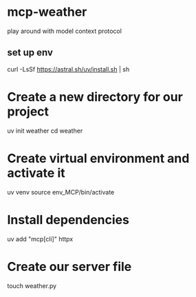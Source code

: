 # mcp-weather
play around with model context protocol

## set up env
curl -LsSf https://astral.sh/uv/install.sh | sh

# Create a new directory for our project
uv init weather
cd weather

# Create virtual environment and activate it
uv venv
source env_MCP/bin/activate

# Install dependencies
uv add "mcp[cli]" httpx

# Create our server file
touch weather.py